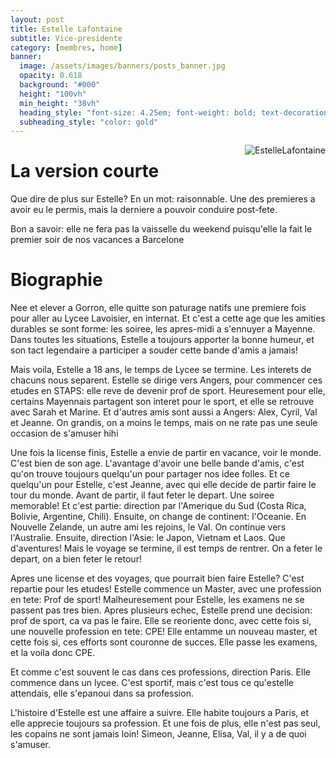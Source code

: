 ```yaml
---
layout: post
title: Estelle Lafontaine
subtitle: Vice-presidente
category: [membres, home]
banner:
  image: /assets/images/banners/posts_banner.jpg
  opacity: 0.618
  background: "#000"
  height: "100vh"
  min_height: "38vh"
  heading_style: "font-size: 4.25em; font-weight: bold; text-decoration: underline"
  subheading_style: "color: gold"
---
```


<img src="{{site.baseurl | prepend: site.url}}assets/images/members/EstelleLafontaine.jpg" alt="EstelleLafontaine" style="float: right; width: auto; height: auto;"/>

# La version courte
Que dire de plus sur Estelle? En un mot: raisonnable. Une des premieres a avoir eu le permis, mais la derniere a pouvoir conduire post-fete.

Bon a savoir: elle ne fera pas la vaisselle du weekend puisqu'elle la fait le premier soir de nos vacances a Barcelone

# Biographie
Nee et elever a Gorron, elle quitte son paturage natifs une premiere fois pour aller au Lycee Lavoisier, en internat. Et c'est a cette age que les amities durables se sont forme: les soiree, les apres-midi a s'ennuyer a Mayenne. Dans toutes les situations, Estelle a toujours apporter la bonne humeur, et son tact legendaire a participer a souder cette bande d'amis a jamais!

Mais voila, Estelle a 18 ans, le temps de Lycee se termine. Les interets de chacuns nous separent. Estelle se dirige vers Angers, pour commencer ces etudes en STAPS: elle reve de devenir prof de sport. Heuresement pour elle, certains Mayennais partagent son interet pour le sport, et elle se retrouve avec Sarah et Marine. Et d'autres amis sont aussi a Angers: Alex, Cyril, Val et Jeanne. On grandis, on a moins le temps, mais on ne rate pas une seule occasion de s'amuser hihi

Une fois la license finis, Estelle a envie de partir en vacance, voir le monde. C'est bien de son age. L'avantage d'avoir une belle bande d'amis, c'est qu'on trouve toujours quelqu'un pour partager nos idee folles. Et ce quelqu'un pour Estelle, c'est Jeanne, avec qui elle decide de partir faire le tour du monde. Avant de partir, il faut feter le depart. Une soiree memorable! Et c'est partie: direction par l'Amerique du Sud (Costa Rica, Bolivie, Argentine, Chili). Ensuite, on change de continent: l'Oceanie. En Nouvelle Zelande, un autre ami les rejoins, le Val. On continue vers l'Australie. Ensuite, direction l'Asie: le Japon, Vietnam et Laos. Que d'aventures! Mais le voyage se termine, il est temps de rentrer. On a feter le depart, on a bien feter le retour!

Apres une license et des voyages, que pourrait bien faire Estelle? C'est repartie pour les etudes! Estelle commence un Master, avec une profession en tete: Prof de sport! Malheuresement pour Estelle, les examens ne se passent pas tres bien. Apres plusieurs echec, Estelle prend une decision: prof de sport, ca va pas le faire. Elle se reoriente donc, avec cette fois si, une nouvelle profession en tete: CPE! Elle entamme un nouveau master, et cette fois si, ces efforts sont couronne de succes. Elle passe les examens, et la voila donc CPE. 

Et comme c'est souvent le cas dans ces professions, direction Paris. Elle commence dans un lycee. C'est sportif, mais c'est tous ce qu'estelle attendais, elle s'epanoui dans sa profession. 

L'histoire d'Estelle est une affaire a suivre. Elle habite toujours a Paris, et elle apprecie toujours sa profession. Et une fois de plus, elle n'est pas seul, les copains ne sont jamais loin! Simeon, Jeanne, Elisa, Val, il y a de quoi s'amuser.

